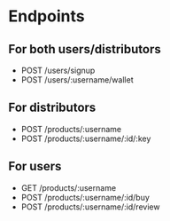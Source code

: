 # Endpoints

## For both users/distributors

- POST /users/signup
- POST /users/:username/wallet

## For distributors

- POST /products/:username
- POST /products/:username/:id/:key

## For users

- GET /products/:username
- POST /products/:username/:id/buy
- POST /products/:username/:id/review
